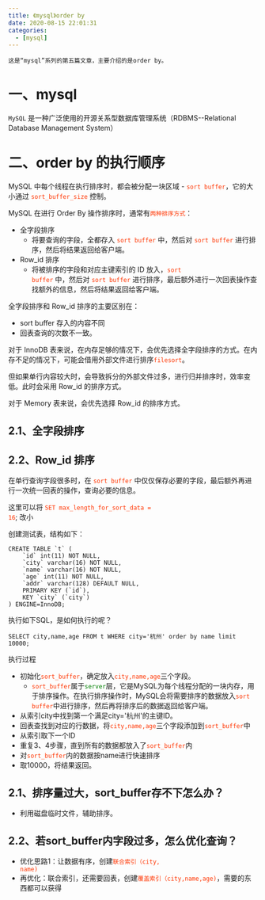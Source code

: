 ```yaml
---
title: 《mysql》order by
date: 2020-08-15 22:01:31
categories:
  - [mysql]
---
```


    这是“mysql”系列的第五篇文章，主要介绍的是order by。

<style>
.my-code {
   color: green;
}
.orange {
   color: rgb(255, 53, 2)
}
.red {
   color: red
}
</style>

# 一、mysql

<code>MySQL</code> 是一种广泛使用的开源关系型数据库管理系统（RDBMS--Relational Database Management System）

<!-- more -->

# 二、order by 的执行顺序
MySQL 中每个线程在执行排序时，都会被分配一块区域 - <code class='orange'>sort buffer</code>，它的大小通过 <code class='orange'>sort_buffer_size</code> 控制。

MySQL 在进行 Order By 操作排序时，通常有<code class='orange'>两种排序方式</code>：
- 全字段排序
    - 将要查询的字段，全都存入 <code class='orange'>sort buffer</code> 中，然后对 <code class='orange'>sort buffer</code> 进行排序，然后将结果返回给客户端。
- Row_id 排序
    - 将被排序的字段和对应主键索引的 ID 放入，<code class='orange'>sort buffer</code> 中，然后对 <code class='orange'>sort buffer</code> 进行排序，最后额外进行一次回表操作查找额外的信息，然后将结果返回给客户端。


全字段排序和 Row_id 排序的主要区别在：
- sort buffer 存入的内容不同
- 回表查询的次数不一致。


对于 InnoDB 表来说，在内存足够的情况下，会优先选择全字段排序的方式。在内存不足的情况下，可能会借用外部文件进行排序<code class='orange'>filesort</code>。

但如果单行内容较大时，会导致拆分的外部文件过多，进行归并排序时，效率变低。此时会采用 Row_id 的排序方式。

对于 Memory 表来说，会优先选择 Row_id 的排序方式。


## 2.1、全字段排序


## 2.2、Row_id 排序
在单行查询字段很多时，在 <code class='orange'>sort buffer</code> 中仅仅保存必要的字段，最后额外再进行一次统一回表的操作，查询必要的信息。

这里可以将 <code class='orange'>SET max_length_for_sort_data = 16</code>; 改小



创建测试表，结构如下：
```
CREATE TABLE `t` ( 
    `id` int(11) NOT NULL, 
    `city` varchar(16) NOT NULL, 
    `name` varchar(16) NOT NULL, 
    `age` int(11) NOT NULL, 
    `addr` varchar(128) DEFAULT NULL, 
    PRIMARY KEY (`id`), 
    KEY `city` (`city`) 
) ENGINE=InnoDB;
```

执行如下SQL，是如何执行的呢？
```
SELECT city,name,age FROM t WHERE city='杭州' order by name limit 10000;
```
执行过程
- 初始化<code class='orange'>sort_buffer</code>，确定放入<code class='orange'>city,name,age</code>三个字段。
  - <code class='orange'>sort_buffer</code>属于<code class='my-code'>server</code>层，它是MySQL为每个线程分配的一块内存，用于排序操作。在执行排序操作时，MySQL会将需要排序的数据放入<code class='orange'>sort buffer</code>中进行排序，然后再将排序后的数据返回给客户端。
- 从索引city中找到第一个满足city='杭州'的主键ID。
- 回表查找到对应的行数据，将<code class='orange'>city,name,age</code>三个字段添加到<code class='orange'>sort_buffer</code>中
- 从索引取下一个ID
- 重复3、4步骤，直到所有的数据都放入了<code class='orange'>sort_buffer</code>内
- 对<code class='orange'>sort_buffer</code>内的数据按name进行快速排序
- 取10000，将结果返回。

## 2.1、排序量过大，sort_buffer存不下怎么办？
- 利用磁盘临时文件，辅助排序。

## 2.2、若sort_buffer内字段过多，怎么优化查询？
- 优化思路1：让数据有序，创建<code class='orange'>联合索引（city, name)</code>
- 再优化：联合索引，还需要回表，创建<code class='orange'>覆盖索引（city,name,age)</code>，需要的东西都可以获得


